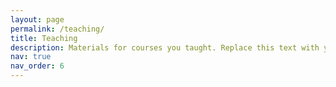 ```yaml
---
layout: page
permalink: /teaching/
title: Teaching
description: Materials for courses you taught. Replace this text with your description.
nav: true
nav_order: 6
---
```



